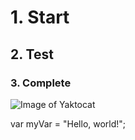 # 1. Start

## 2. Test

### 3. Complete

![Image of Yaktocat](https://octodex.github.com/images/yaktocat.png)



var myVar = "Hello, world!";
